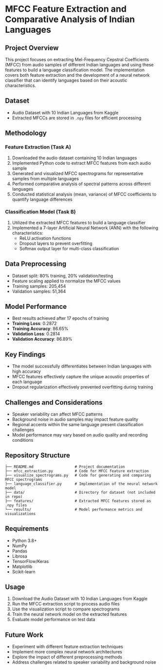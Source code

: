 # MFCC Feature Extraction and Comparative Analysis of Indian Languages

## Project Overview
This project focuses on extracting Mel-Frequency Cepstral Coefficients (MFCC) from audio samples of different Indian languages and using these features to build a language classification model. The implementation covers both feature extraction and the development of a neural network classifier that can identify languages based on their acoustic characteristics.

## Dataset
- Audio Dataset with 10 Indian Languages from Kaggle
- Extracted MFCCs are stored in `.npy` files for efficient processing

## Methodology

### Feature Extraction (Task A)
1. Downloaded the audio dataset containing 10 Indian languages
2. Implemented Python code to extract MFCC features from each audio sample
3. Generated and visualized MFCC spectrograms for representative samples from multiple languages
4. Performed comparative analysis of spectral patterns across different languages
5. Conducted statistical analysis (mean, variance) of MFCC coefficients to quantify language differences

### Classification Model (Task B)
1. Utilized the extracted MFCC features to build a language classifier
2. Implemented a 7-layer Artificial Neural Network (ANN) with the following characteristics:
   - ReLU activation functions
   - Dropout layers to prevent overfitting
   - Softmax output layer for multi-class classification

## Data Preprocessing
- Dataset split: 80% training, 20% validation/testing
- Feature scaling applied to normalize the MFCC values
- Training samples: 205,454
- Validation samples: 51,364

## Model Performance
- Best results achieved after 17 epochs of training
- **Training Loss**: 0.2872
- **Training Accuracy**: 86.65%
- **Validation Loss**: 0.2814
- **Validation Accuracy**: 86.89%

## Key Findings
- The model successfully differentiates between Indian languages with high accuracy
- MFCC features effectively capture the unique acoustic properties of each language
- Dropout regularization effectively prevented overfitting during training

## Challenges and Considerations
- Speaker variability can affect MFCC patterns
- Background noise in audio samples may impact feature quality
- Regional accents within the same language present classification challenges
- Model performance may vary based on audio quality and recording conditions

## Repository Structure
```
├── README.md                   # Project documentation
├── mfcc_extraction.py          # Code for MFCC feature extraction
├── visualize_spectrograms.py   # Code for generating and comparing MFCC spectrograms
├── language_classifier.py      # Implementation of the neural network model
├── data/                       # Directory for dataset (not included in repo)
├── features/                   # Extracted MFCC features stored as .npy files
└── results/                    # Model performance metrics and visualizations
```

## Requirements
- Python 3.8+
- NumPy
- Pandas
- Librosa
- TensorFlow/Keras
- Matplotlib
- Scikit-learn

## Usage
1. Download the Audio Dataset with 10 Indian Languages from Kaggle
2. Run the MFCC extraction script to process audio files
3. Use the visualization script to compare spectrograms
4. Train the neural network model on the extracted features
5. Evaluate model performance on test data

## Future Work
- Experiment with different feature extraction techniques
- Implement more complex neural network architectures
- Explore the impact of different preprocessing methods
- Address challenges related to speaker variability and background noise